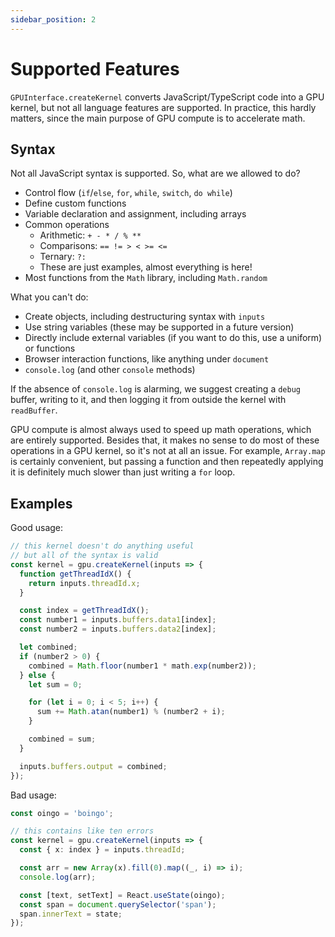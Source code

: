 ```yaml
---
sidebar_position: 2
---
```


# Supported Features

`GPUInterface.createKernel` converts JavaScript/TypeScript code into a GPU kernel, but not all language features are supported. In practice, this hardly matters, since the main purpose of GPU compute is to accelerate math.

## Syntax

Not all JavaScript syntax is supported. So, what are we allowed to do?

- Control flow (`if`/`else`, `for`, `while`, `switch`, `do while`)
- Define custom functions
- Variable declaration and assignment, including arrays
- Common operations
  - Arithmetic: `+ - * / % **`
  - Comparisons: `== != > < >= <=`
  - Ternary: `?:`
  - These are just examples, almost everything is here!
- Most functions from the `Math` library, including `Math.random`

What you can't do:

- Create objects, including destructuring syntax with `inputs`
- Use string variables (these may be supported in a future version)
- Directly include external variables (if you want to do this, use a uniform) or functions
- Browser interaction functions, like anything under `document`
- `console.log` (and other `console` methods)

If the absence of `console.log` is alarming, we suggest creating a `debug` buffer, writing to it, and then logging it from outside the kernel with `readBuffer`.

GPU compute is almost always used to speed up math operations, which are entirely supported. Besides that, it makes no sense to do most of these operations in a GPU kernel, so it's not at all an issue. For example, `Array.map` is certainly convenient, but passing a function and then repeatedly applying it is definitely much slower than just writing a `for` loop.

## Examples

Good usage:

```ts
// this kernel doesn't do anything useful
// but all of the syntax is valid
const kernel = gpu.createKernel(inputs => {
  function getThreadIdX() {
    return inputs.threadId.x;
  }

  const index = getThreadIdX();
  const number1 = inputs.buffers.data1[index];
  const number2 = inputs.buffers.data2[index];

  let combined;
  if (number2 > 0) {
    combined = Math.floor(number1 * math.exp(number2));
  } else {
    let sum = 0;

    for (let i = 0; i < 5; i++) {
      sum += Math.atan(number1) % (number2 + i);
    }

    combined = sum;
  }

  inputs.buffers.output = combined;
});
```

Bad usage:

```ts
const oingo = 'boingo';

// this contains like ten errors
const kernel = gpu.createKernel(inputs => {
  const { x: index } = inputs.threadId;

  const arr = new Array(x).fill(0).map((_, i) => i);
  console.log(arr);

  const [text, setText] = React.useState(oingo);
  const span = document.querySelector('span');
  span.innerText = state;
});
```
